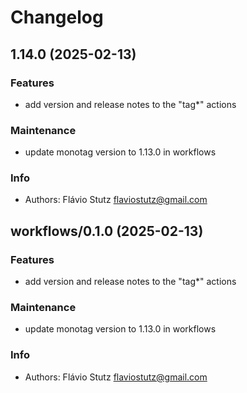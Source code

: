 # Changelog

## 1.14.0 (2025-02-13)

### Features

* add version and release notes to the "tag*" actions

### Maintenance

* update monotag version to 1.13.0 in workflows

### Info

* Authors: Flávio Stutz <flaviostutz@gmail.com>


## workflows/0.1.0 (2025-02-13)

### Features

* add version and release notes to the "tag*" actions

### Maintenance

* update monotag version to 1.13.0 in workflows

### Info

* Authors: Flávio Stutz <flaviostutz@gmail.com>


